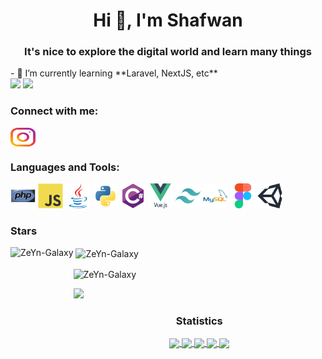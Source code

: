 <h1 align="center">Hi 👋, I'm Shafwan</h1>
<h3 align="center">It's nice to explore the digital world and learn many things</h3>
- 🌱 I’m currently learning **Laravel, NextJS, etc**



<div> <a href="https://github.com/ZeYn-Galaxy" target="_blank"><img src="https://img.shields.io/badge/GitHub-100000?style=for-the-badge&logo=github&logoColor=white" target="_blank"></a>
<a href="https://instagram.com/shafwan_k1" target="_blank"><img src="https://img.shields.io/badge/Instagram-E4405F?style=for-the-badge&logo=instagram&logoColor=white" target="_blank"></a>
</div><h3 align="left">Connect with me:</h3>
<p align="left">
<a href="https://instagram.com/shafwan_k1" target="blank"><img align="center" src="https://raw.githubusercontent.com/teamedwardforever/Readme-Generator/71f25dd8b98329b168142a6b782a107b75eab178/svg/Social/instagram.svg" alt="shafwan_k1" height="30" width="40" /></a></p>

<h3 align="left">Languages and Tools:</h3>
<p align="left">
<img src="https://raw.githubusercontent.com/teamedwardforever/Readme-Generator/71f25dd8b98329b168142a6b782a107b75eab178/svg/Skills/Languages/php-original.svg" alt="PHP" width="40" height="40"/>
<img src="https://raw.githubusercontent.com/teamedwardforever/Readme-Generator/71f25dd8b98329b168142a6b782a107b75eab178/svg/Skills/Languages/javascript-original.svg" alt="Javascript" width="40" height="40"/>
<img src="https://raw.githubusercontent.com/teamedwardforever/Readme-Generator/71f25dd8b98329b168142a6b782a107b75eab178/svg/Skills/Languages/java-original.svg" alt="Java" width="40" height="40"/>
<img src="https://raw.githubusercontent.com/teamedwardforever/Readme-Generator/71f25dd8b98329b168142a6b782a107b75eab178/svg/Skills/Languages/python-original.svg" alt="Python" width="40" height="40"/>
<img src="https://raw.githubusercontent.com/teamedwardforever/Readme-Generator/71f25dd8b98329b168142a6b782a107b75eab178/svg/Skills/Languages/csharp-original.svg" alt="Csharp" width="40" height="40"/>
<img src="https://raw.githubusercontent.com/teamedwardforever/Readme-Generator/71f25dd8b98329b168142a6b782a107b75eab178/svg/Skills/Frontend/vuejs-original-wordmark.svg" alt="Vuejs" width="40" height="40"/>
<img src="https://raw.githubusercontent.com/teamedwardforever/Readme-Generator/71f25dd8b98329b168142a6b782a107b75eab178/svg/Skills/Frontend/tailwindcss-icon.svg" alt="Tailwindcss" width="40" height="40"/>
<img src="https://raw.githubusercontent.com/teamedwardforever/Readme-Generator/71f25dd8b98329b168142a6b782a107b75eab178/svg/Skills/Database/mysql-original-wordmark.svg" alt="Mysql" width="40" height="40"/>
<img src="https://raw.githubusercontent.com/teamedwardforever/Readme-Generator/71f25dd8b98329b168142a6b782a107b75eab178/svg/Skills/Software/figma-icon.svg" alt="Figma" width="40" height="40"/>
<img src="https://raw.githubusercontent.com/teamedwardforever/Readme-Generator/71f25dd8b98329b168142a6b782a107b75eab178/svg/Skills/Engines/unity3d-icon.svg" alt="Unity" width="40" height="40"/>
</p>

<h3 align="left">Stars</h3>
<img align="left" height="180em" src="https://github-readme-stats.vercel.app/api/top-langs/?username=ZeYn-Galaxy&layout=compact&theme=dark" alt=ZeYn-Galaxy />

<p>&nbsp;<img align="center" height="180em" src="https://github-readme-stats.vercel.app/api?username=ZeYn-Galaxy&show_icons=true&locale=en&theme=dark" alt="ZeYn-Galaxy" /></p>

<p><img align="center" height="180em" src="https://github-readme-streak-stats.herokuapp.com/?user=ZeYn-Galaxy&theme=dark" alt="ZeYn-Galaxy" /></p>

<img src="https://user-images.githubusercontent.com/73097560/115834477-dbab4500-a447-11eb-908a-139a6edaec5c.gif"><h3 align="center">Statistics</h3>
<div align="center">
<a href="https://github.com/ZeYn-Galaxy">
<img align="center" src="http://github-profile-summary-cards.vercel.app/api/cards/stats?username=ZeYn-Galaxy&theme=2077" height="180em" />
<img align="center" src="http://github-profile-summary-cards.vercel.app/api/cards/most-commit-language?username=ZeYn-Galaxy&theme=2077" height="180em" />
<img align="center" src="http://github-profile-summary-cards.vercel.app/api/cards/repos-per-language?username=ZeYn-Galaxy&theme=2077" height="180em" />
<img align="center" src="http://github-profile-summary-cards.vercel.app/api/cards/productive-time?username=ZeYn-Galaxy&theme=2077" height="180em" />
<img align="center" src="http://github-profile-summary-cards.vercel.app/api/cards/profile-details?username=ZeYn-Galaxy&theme=2077" height="180em" />
</div>

<!---
- 👋 Hi, I’m @ZeYn-Galaxy
- 👀 I’m interested in ...
- 🌱 I’m currently learning ...
- 💞️ I’m looking to collaborate on ...
- 📫 How to reach me ...
- nothing

ZeYn-Galaxy/ZeYn-Galaxy is a ✨ special ✨ repository because its `README.md` (this file) appears on your GitHub profile.
You can click the Preview link to take a look at your changes.
--->
